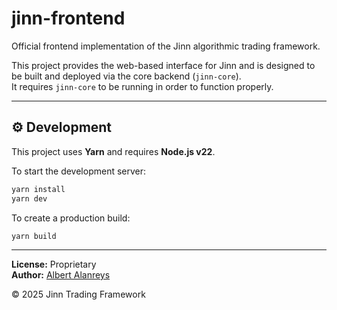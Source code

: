 # jinn-frontend

Official frontend implementation of the Jinn algorithmic trading framework.

This project provides the web-based interface for Jinn and is designed to be built and deployed via the core backend (`jinn-core`).  
It requires `jinn-core` to be running in order to function properly.

---

## ⚙️ Development

This project uses **Yarn** and requires **Node.js v22**.

To start the development server:

```bash
yarn install
yarn dev
```

To create a production build:

```bash
yarn build
```

---

**License:** Proprietary  
**Author:** [Albert Alanreys](https://github.com/albert-alanreys)

© 2025 Jinn Trading Framework
